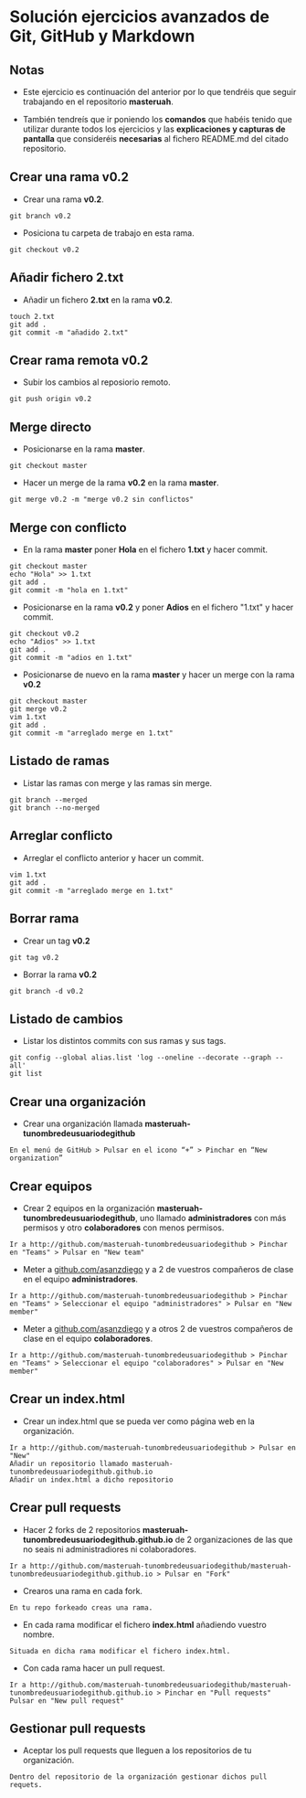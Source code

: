 # Solución ejercicios avanzados de Git, GitHub y Markdown



## Notas

- Este ejercicio es continuación del anterior por lo que
tendréis que seguir trabajando en el repositorio **masteruah**.

- También tendreís que ir poniendo los **comandos**
que habéis tenido que utilizar durante todos los ejercicios
y las **explicaciones y capturas de pantalla** que consideréis **necesarias** al fichero README.md del citado repositorio.

## Crear una rama v0.2

- Crear una rama **v0.2**.

~~~
git branch v0.2
~~~

- Posiciona tu carpeta de trabajo en esta rama.

~~~
git checkout v0.2
~~~

## Añadir fichero 2.txt

- Añadir un fichero **2.txt** en la rama **v0.2**.

~~~
touch 2.txt
git add .
git commit -m "añadido 2.txt"
~~~

## Crear rama remota v0.2

- Subir los cambios al reposiorio remoto.

~~~
git push origin v0.2
~~~

## Merge directo

- Posicionarse en la rama **master**.

~~~
git checkout master
~~~

- Hacer un merge de la rama **v0.2** en la rama **master**.

~~~
git merge v0.2 -m "merge v0.2 sin conflictos"
~~~

## Merge con conflicto

- En la rama **master** poner **Hola** en el fichero **1.txt** y hacer commit.

~~~
git checkout master
echo "Hola" >> 1.txt
git add .
git commit -m "hola en 1.txt"
~~~

- Posicionarse en la rama **v0.2** y poner **Adios** en el fichero "1.txt" y hacer commit.

~~~
git checkout v0.2
echo "Adios" >> 1.txt
git add .
git commit -m "adios en 1.txt"
~~~

- Posicionarse de nuevo en la rama **master** y hacer un merge con la rama **v0.2**

~~~
git checkout master
git merge v0.2
vim 1.txt
git add .
git commit -m "arreglado merge en 1.txt"
~~~

## Listado de ramas

- Listar las ramas con merge y las ramas sin merge.

~~~
git branch --merged
git branch --no-merged
~~~

## Arreglar conflicto

- Arreglar el conflicto anterior y hacer un commit.

~~~
vim 1.txt
git add .
git commit -m "arreglado merge en 1.txt"
~~~

## Borrar rama

- Crear un tag **v0.2**

~~~
git tag v0.2
~~~

- Borrar la rama **v0.2**

~~~
git branch -d v0.2
~~~

## Listado de cambios

- Listar los distintos commits con sus ramas y sus tags.

~~~
git config --global alias.list 'log --oneline --decorate --graph --all'
git list
~~~

## Crear una organización

- Crear una organización llamada **masteruah-tunombredeusuariodegithub**

~~~
En el menú de GitHub > Pulsar en el icono “+” > Pinchar en “New organization”
~~~

## Crear equipos

- Crear 2 equipos en la organización **masteruah-tunombredeusuariodegithub**,
uno llamado **administradores** con más permisos y otro **colaboradores** con menos permisos.

~~~
Ir a http://github.com/masteruah-tunombredeusuariodegithub > Pinchar en "Teams" > Pulsar en "New team"
~~~

- Meter a [github.com/asanzdiego](http://github.com/asanzdiego) y a 2 de vuestros
compañeros de clase en el equipo **administradores**.

~~~
Ir a http://github.com/masteruah-tunombredeusuariodegithub > Pinchar en "Teams" > Seleccionar el equipo "administradores" > Pulsar en "New member"
~~~

- Meter a [github.com/asanzdiego](http://github.com/asanzdiego) y a otros 2 de vuestros
compañeros de clase en el equipo **colaboradores**.

~~~
Ir a http://github.com/masteruah-tunombredeusuariodegithub > Pinchar en "Teams" > Seleccionar el equipo "colaboradores" > Pulsar en "New member"
~~~

## Crear un index.html

- Crear un index.html que se pueda ver como página web en la organización.

~~~
Ir a http://github.com/masteruah-tunombredeusuariodegithub > Pulsar en "New"
Añadir un repositorio llamado masteruah-tunombredeusuariodegithub.github.io
Añadir un index.html a dicho repositorio
~~~

## Crear pull requests

- Hacer 2 forks de 2 repositorios **masteruah-tunombredeusuariodegithub.github.io**
de 2 organizaciones de las que no seais ni administradiores ni colaboradores.

~~~
Ir a http://github.com/masteruah-tunombredeusuariodegithub/masteruah-tunombredeusuariodegithub.github.io > Pulsar en "Fork"
~~~

- Crearos una rama en cada fork.

~~~
En tu repo forkeado creas una rama.
~~~

- En cada rama modificar el fichero **index.html** añadiendo vuestro nombre.

~~~
Situada en dicha rama modificar el fichero index.html.
~~~

- Con cada rama hacer un pull request.

~~~
Ir a http://github.com/masteruah-tunombredeusuariodegithub/masteruah-tunombredeusuariodegithub.github.io > Pinchar en "Pull requests"
Pulsar en "New pull request"
~~~

## Gestionar pull requests

- Aceptar los pull requests que lleguen a los repositorios de tu organización.

~~~
Dentro del repositorio de la organización gestionar dichos pull requets.
~~~